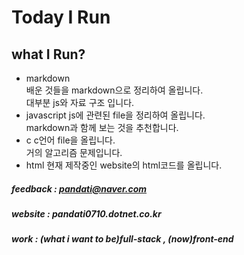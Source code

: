 # Today I Run
## what I Run?  
* markdown  
    배운 것들을 markdown으로 정리하여 올립니다.  
    대부분 js와 자료 구조 입니다.  
* javascript
    js에 관련된 file을 정리하여 올립니다.  
    markdown과 함께 보는 것을 추천합니다.  
* c
    c언어 file을 올립니다.  
    거의 알고리즘 문제입니다.  
* html
    현재 제작중인 website의 html코드를 올립니다.  

##### feedback : pandati@naver.com
##### website : pandati0710.dotnet.co.kr
##### work : (what i want to be)full-stack , (now)front-end


